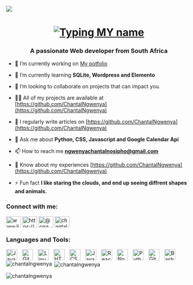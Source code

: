 ![](images/mywelcome.gif)

<h1 align="center"><a href="https://git.io/typing-svg"><img src="https://readme-typing-svg.demolab.com?font=Fira+Code&weight=500&size=35&pause=6000&color=E0F7F7&center=true&repeat=false&width=700&height=150&lines=Hi+%F0%9F%91%8B%2C+I'm+Chantal+Nosipho+Ngwenya" alt="Typing MY name" /></a></h1>
<h3 align="center">A passionate Web developer from South Africa</h3>

- 🔭 I’m currently working on [My potfolio](#)

- 🌱 I’m currently learning **SQLite, Wordpress and Elemento**

- 👯 I’m looking to collaborate on projects that can impact you.


- 👨‍💻 All of my projects are available at [https://github.com/ChantalNgwenya](https://github.com/ChantalNgwenya)

- 📝 I regularly write articles on [https://github.com/ChantalNgwenya](https://github.com/ChantalNgwenya)

- 💬 Ask me about **Python, CSS, Javascript and Google Calendar Api**

- 📫 How to reach me **ngwenyachantalnosipho@gmail.com**

- 📄 Know about my experiences [https://github.com/ChantalNgwenya](https://github.com/ChantalNgwenya)

- ⚡ Fun fact **I like staring the clouds, and end up seeing diffrent shapes and animals.**

<h3 align="left">Connect with me:</h3>
<p align="left">
<a href="https://linkedin.com/in/www.linkedin.com/in/chantal-nosipho-ngwenya-1ab319271" target="blank"><img align="center" src="https://raw.githubusercontent.com/rahuldkjain/github-profile-readme-generator/master/src/images/icons/Social/linked-in-alt.svg" alt="www.linkedin.com/in/chantal-nosipho-ngwenya-1ab319271" height="30" width="40" /></a>
<a href="https://codesandbox.com/https://codesandbox.io/u/chantalngwenya" target="blank"><img align="center" src="https://raw.githubusercontent.com/rahuldkjain/github-profile-readme-generator/master/src/images/icons/Social/codesandbox.svg" alt="https://codesandbox.io/u/chantalngwenya" height="30" width="40" /></a>
<a href="https://medium.com/@cngwenya023" target="blank"><img align="center" src="https://raw.githubusercontent.com/rahuldkjain/github-profile-readme-generator/master/src/images/icons/Social/medium.svg" alt="@cngwenya023" height="30" width="40" /></a>
<a href="https://discord.gg/chantal" target="blank"><img align="center" src="https://raw.githubusercontent.com/rahuldkjain/github-profile-readme-generator/master/src/images/icons/Social/discord.svg" alt="chantal" height="30" width="40" /></a>
</p>

<h3 align="left">Languages and Tools:</h3>

<img align="left" alt="Java" width="30px" style="padding-right:10px;" src="https://cdn.jsdelivr.net/gh/devicons/devicon/icons/java/java-original.svg"/>
<!-- <img align="left" alt="Spring" width="30px" style="padding-right:10px;" src="https://cdn.jsdelivr.net/gh/devicons/devicon/icons/spring/spring-original.svg" /> -->
<!-- <img align="left" alt="TypeScript" width="30px" style="padding-right:10px;" src="https://cdn.jsdelivr.net/gh/devicons/devicon/icons/typescript/typescript-plain.svg" /> -->
<!-- <img align="left" alt="Angular" width="30px" style="padding-right:10px;" src="https://cdn.jsdelivr.net/gh/devicons/devicon/icons/angularjs/angularjs-plain.svg" /> -->
<img align="left" alt="Git" width="30px" style="padding-right:10px;" src="https://cdn.jsdelivr.net/gh/devicons/devicon/icons/git/git-original.svg" />
<img align="left" alt="Linux" width="30px" style="padding-right:10px;" src="https://cdn.jsdelivr.net/gh/devicons/devicon/icons/linux/linux-original.svg" />
<img align="left" alt="HTML" width="30px" style="padding-right:10px;" src="https://cdn.jsdelivr.net/gh/devicons/devicon/icons/html5/html5-plain.svg" />
<img align="left" alt="CSS" width="30px" style="padding-right:10px;" src="https://cdn.jsdelivr.net/gh/devicons/devicon/icons/css3/css3-plain.svg" />
<img align="left" alt="JavaScript" width="30px" style="padding-right:10px;" src="https://cdn.jsdelivr.net/gh/devicons/devicon/icons/javascript/javascript-plain.svg" />
<img align="left" alt="React" width="30px" style="padding-right:10px;" src="https://cdn.jsdelivr.net/gh/devicons/devicon/icons/react/react-original.svg" />
<img align="left" alt="NodeJS" width="30px" style="padding-right:10px;" src="https://cdn.jsdelivr.net/gh/devicons/devicon/icons/nodejs/nodejs-original.svg" />
<img align="left" alt="Python" width="30px" style="padding-right:10px;" src="https://cdn.jsdelivr.net/gh/devicons/devicon/icons/python/python-plain.svg" />
<!-- <img align="left" alt="C++" width="30px" style="padding-right:10px;" src="https://cdn.jsdelivr.net/gh/devicons/devicon/icons/cplusplus/cplusplus-line.svg" /> -->
<img align="left" alt="GitHub" width="30px" style="padding-right:10px;" src="https://cdn.jsdelivr.net/gh/devicons/devicon/icons/github/github-original.svg" />
<img align="left" alt="Bash" width="30px" style="padding-right:10px;" src="https://cdn.jsdelivr.net/gh/devicons/devicon/icons/bash/bash-original.svg" />
<br />

<p><img align="left" src="https://github-readme-stats.vercel.app/api/top-langs?username=chantalngwenya&show_icons=true&locale=en&layout=compact" alt="chantalngwenya" /></p>

<p>&nbsp;<img align="center" src="https://github-readme-stats.vercel.app/api?username=chantalngwenya&show_icons=true&locale=en" alt="chantalngwenya" /></p>

<p><img align="center" src="https://github-readme-streak-stats.herokuapp.com/?user=chantalngwenya&" alt="chantalngwenya" /></p>
